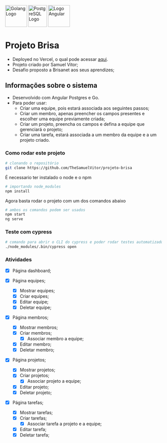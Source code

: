 <div style="display: inline-block; justify-content: center">
    <img alt="Golang Logo" height="70" width="70" src="https://cdn.jsdelivr.net/gh/devicons/devicon/icons/go/go-original-wordmark.svg" />
    <img alt="PostgreSQL Logo" height="70" width="60" src="https://cdn.jsdelivr.net/gh/devicons/devicon/icons/postgresql/postgresql-original.svg" />
    <img alt="Logo Angular" height="70" width="70" src="https://upload.wikimedia.org/wikipedia/commons/c/cf/Angular_full_color_logo.svg">
</div>

# Projeto Brisa
- Deployed no Vercel, o qual pode acessar <a href="https://projeto-brisa-rouge.vercel.app/">aqui</a>.
- Projeto criado por Samuel Vitor;
- Desafio proposto a Brisanet aos seus aprendizes;

## Informações sobre o sistema

- Desenvolvido com Angular Postgres e Go.
- Para poder usar:
  - Criar uma equipe, pois estará associada aos seguintes passos;
  - Criar um membro, apenas preencher os campos presentes e escolher uma equipe previamente criada;
  - Criar um projeto, preencha os campos e defina a equipe que gerenciará o projeto;
  - Criar uma tarefa, estará associada a um membro da equipe e a um projeto criado.

### Como rodar este projeto

```bash
# clonando o repositório
git clone https://github.com/TheSamuelVitor/projeto-brisa
```

É necessario ter instalado o node e o npm

```bash
# importando node_modules
npm install
```

Agora basta rodar o projeto com um dos comandos abaixo

```bash
# ambos os comandos podem ser usados
npm start
ng serve
```

### Teste com cypress

```bash
# comando para abrir o CLI do cypress e poder rodar testes automatizados
./node_modules/.bin/cypress open
```

### Atividades

- [X] Página dashboard;
- [X] Página equipes;

  - [X] Mostrar equipes;
  - [X] Criar equipes;
  - [X] Editar equipe;
  - [X] Deletar equipe;
- [X] Página membros;

  - [X] Mostrar membros;
  - [X] Criar membros;
    - [X] Associar membro a equipe;
  - [X] Editar membro;
  - [X] Deletar membro;
- [X] Página projetos;

  - [X] Mostrar projetos;
  - [X] Criar projetos;
    - [X] Associar projeto a equipe;
  - [X] Editar projeto;
  - [X] Deletar projeto;
- [X] Página tarefas;

  - [X] Mostrar tarefas;
  - [X] Criar tarefas;
    - [X] Associar tarefa a projeto e a equipe;
  - [X] Editar tarefa;
  - [X] Deletar tarefa;

